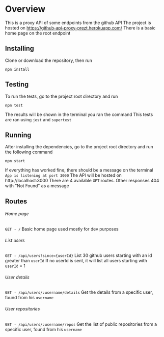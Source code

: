 # Overview

This is a proxy API of some endpoints from the github API
The project is hosted on https://github-api-proxy-prezt.herokuapp.com/
There is a basic home page on the root endpoint

## Installing

Clone or download the repository, then run
```
npm install
```

## Testing

To run the tests, go to the project root directory and run
```
npm test
```
The results will be shown in the terminal you ran the command
This tests are ran using `jest` and `supertest`

## Running

After installing the dependencies, go to the project root directory and run the following command
```
npm start
```
If everything has worked fine, there should be a message on the terminal `App is listening at port 3000`
The API will be hosted on http://localhost:3000
There are 4 available `GET` routes. Other responses 404 with "Not Found" as a message

## Routes

###### Home page
`GET - /`
Basic home page used mostly for dev purposes
###### List users
`GET - /api/users?since={userId}`
List 30 github users starting with an id greater than `userId`
If no userId is sent, it will list all users starting with `userId` = 1 
###### User details
`GET - /api/users/:username/details`
Get the details from a specific user, found from his `username`
###### User repositories
`GET - /api/users/:username/repos`
Get the list of public repositories from a specific user, found from his `username`
